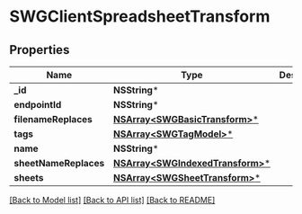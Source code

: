 # SWGClientSpreadsheetTransform

## Properties
Name | Type | Description | Notes
------------ | ------------- | ------------- | -------------
**_id** | **NSString*** |  | [optional] 
**endpointId** | **NSString*** |  | [optional] 
**filenameReplaces** | [**NSArray&lt;SWGBasicTransform&gt;***](SWGBasicTransform.md) |  | [optional] 
**tags** | [**NSArray&lt;SWGTagModel&gt;***](SWGTagModel.md) |  | [optional] 
**name** | **NSString*** |  | [optional] 
**sheetNameReplaces** | [**NSArray&lt;SWGIndexedTransform&gt;***](SWGIndexedTransform.md) |  | [optional] 
**sheets** | [**NSArray&lt;SWGSheetTransform&gt;***](SWGSheetTransform.md) |  | [optional] 

[[Back to Model list]](../README.md#documentation-for-models) [[Back to API list]](../README.md#documentation-for-api-endpoints) [[Back to README]](../README.md)


